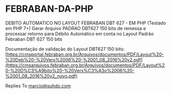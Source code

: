# FEBRABAN-DA-PHP
DEBITO AUTOMATICO NO LAYOUT FEBRABAN DBT 627 - EM PHP (Testado em PHP 7+)
Gerar Arquivo PADRAO DBT627 150 bits de remessa e processar retorno para Débito Automático em conta no Layout Padrão Febraban DBT 627 150 bits

Documentação de validação do Layout DBT627 150 bits: [https://cmsportal.febraban.org.br/Arquivos/documentos/PDF/Layout%20-%20Deb%20-%20Vers%2006%20-%2001_08_2016%20v2.pdf](https://cmsarquivos.febraban.org.br/Arquivos/documentos/PDF/Layout%20-%20D%C3%A9bito%20-%20Vers%C3%A3o%2006%20-%2001_08_2016%20v2_novo.pdf)

Replies To marcio@suhdo.com
